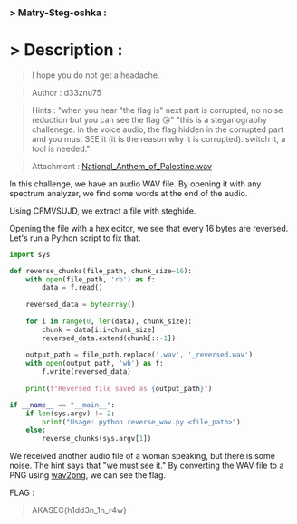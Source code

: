 ### > Matry-Steg-oshka :

# > Description :

> I hope you do not get a headache.

> Author : d33znu75

> Hints :
>   "when you hear "the flag is" next part is corrupted, no noise reduction but you can see the flag 😘"
>   "this is a steganography challenege. in the voice audio, the flag hidden in the corrupted part and you must SEE it (it is the reason why it is corrupted). switch it, a tool is needed."

> Attachment : [National_Anthem_of_Palestine.wav](https://www.mediafire.com/file/fp0141309t0y1kh/National_Anthem_of_Palestine.wav/file)

In this challenge, we have an audio WAV file. By opening it with any spectrum analyzer, we find some words at the end of the audio.

[](./images/steg1.png)

Using CFMVSUJD, we extract a file with steghide.

[](./images/steg2.png)

Opening the file with a hex editor, we see that every 16 bytes are reversed. Let's run a Python script to fix that.

```py
import sys

def reverse_chunks(file_path, chunk_size=16):
    with open(file_path, 'rb') as f:
        data = f.read()
    
    reversed_data = bytearray()
    
    for i in range(0, len(data), chunk_size):
        chunk = data[i:i+chunk_size]
        reversed_data.extend(chunk[::-1])
    
    output_path = file_path.replace('.wav', '_reversed.wav')
    with open(output_path, 'wb') as f:
        f.write(reversed_data)
    
    print(f"Reversed file saved as {output_path}")

if __name__ == "__main__":
    if len(sys.argv) != 2:
        print("Usage: python reverse_wav.py <file_path>")
    else:
        reverse_chunks(sys.argv[1])
```

We received another audio file of a woman speaking, but there is some noise. The hint says that "we must see it." By converting the WAV file to a PNG using [wav2png](https://directmusic.me/wav2png/), we can see the flag.

[](./images/left_channel.png)

FLAG : 
> AKASEC{h1dd3n_1n_r4w}